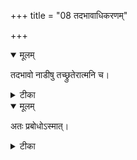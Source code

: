 +++
title = "08 तदभावाधिकरणम्"

+++


<details open><summary>मूलम्</summary>

तदभावो नाडीषु तच्छ्रुतेरात्मनि च।
</details>



<details><summary>टीका</summary>

स्वप्नाभावस्सुषुप्तिर्हि ना़डीषु च पुरीतति । ब्रह्मणीति भवेत्तेषां सुषुप्तिस्थानता श्रुतेः ॥ [321]
</details>



<details open><summary>मूलम्</summary>

अतः प्रबोधोऽस्मात्।
</details>



<details><summary>टीका</summary>

पर्यङ्क स्थानभूतेषु सुषुप्तिर्ब्रह्मणीत्यतः । तस्मात्प्रबोध इत्यादि श्रुतिश्चाप्युपपद्यते ॥ [322]
</details>

